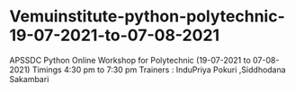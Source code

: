 # Vemuinstitute-python-polytechnic-19-07-2021-to-07-08-2021
APSSDC Python Online Workshop for Polytechnic (19-07-2021 to 07-08-2021) Timings 4:30 pm to 7:30 pm      Trainers :  InduPriya Pokuri  ,Siddhodana Sakambari 
